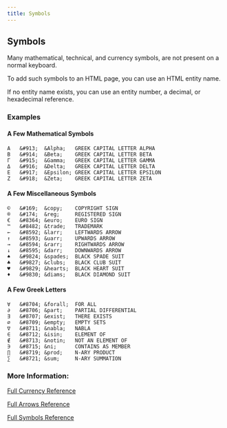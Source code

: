 ```yaml
---
title: Symbols
---
```

## Symbols
Many mathematical, technical, and currency symbols, are not present on a normal keyboard.

To add such symbols to an HTML page, you can use an HTML entity name.

If no entity name exists, you can use an entity number, a decimal, or hexadecimal reference.

### Examples
#### A Few Mathematical Symbols 
```
Α	&#913;	&Alpha;	  GREEK CAPITAL LETTER ALPHA
Β	&#914;	&Beta;	  GREEK CAPITAL LETTER BETA
Γ	&#915;	&Gamma;	  GREEK CAPITAL LETTER GAMMA
Δ	&#916;	&Delta;   GREEK CAPITAL LETTER DELTA
Ε	&#917;	&Epsilon; GREEK CAPITAL LETTER EPSILON
Ζ	&#918;	&Zeta;	  GREEK CAPITAL LETTER ZETA
```

#### A Few Miscellaneous Symbols 
```
©	&#169;	&copy;	  COPYRIGHT SIGN
®	&#174;	&reg;     REGISTERED SIGN
€	&#8364;	&euro;	  EURO SIGN
™	&#8482;	&trade;	  TRADEMARK
←	&#8592;	&larr;	  LEFTWARDS ARROW
↑	&#8593;	&uarr;	  UPWARDS ARROW
→	&#8594;	&rarr;	  RIGHTWARDS ARROW
↓	&#8595;	&darr;	  DOWNWARDS ARROW
♠	&#9824;	&spades;  BLACK SPADE SUIT
♣	&#9827;	&clubs;	  BLACK CLUB SUIT
♥	&#9829;	&hearts;  BLACK HEART SUIT
♦	&#9830;	&diams;   BLACK DIAMOND SUIT
```

#### A Few Greek Letters 
```
∀	&#8704;	&forall;  FOR ALL
∂	&#8706;	&part;    PARTIAL DIFFERENTIAL
∃	&#8707;	&exist;	  THERE EXISTS
∅	&#8709;	&empty;   EMPTY SETS
∇	&#8711;	&nabla;   NABLA
∈	&#8712;	&isin;	  ELEMENT OF
∉	&#8713;	&notin;   NOT AN ELEMENT OF
∋	&#8715;	&ni;  	  CONTAINS AS MEMBER
∏	&#8719;	&prod;	  N-ARY PRODUCT
∑	&#8721;	&sum;     N-ARY SUMMATION
```
### More Information:

<a href='https://www.w3schools.com/charsets/ref_utf_currency.asp' target='_blank' rel='nofollow'>Full Currency Reference</a>

<a href='https://www.w3schools.com/charsets/ref_utf_arrows.asp' target='_blank' rel='nofollow'>Full Arrows Reference</a>

<a href='https://www.w3schools.com/charsets/ref_utf_symbols.asp' target='_blank' rel='nofollow'>Full Symbols Reference</a>
